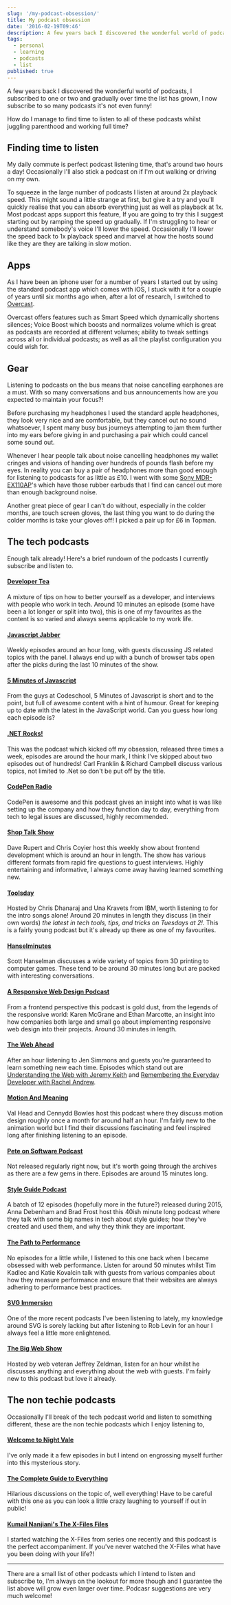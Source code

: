 ```yaml
---
slug: '/my-podcast-obsession/'
title: My podcast obsession
date: '2016-02-19T09:46'
description: A few years back I discovered the wonderful world of podcasts, I subscribed to one or two and gradually over time the list has grown, I now subscribe to so many podcasts it's not even funny!
tags:
  - personal
  - learning
  - podcasts
  - list
published: true
---
```


A few years back I discovered the wonderful world of podcasts, I subscribed to one or two and gradually over time the list has grown, I now subscribe to so many podcasts it's not even funny!

How do I manage to find time to listen to all of these podcasts whilst juggling parenthood and working full time?

## Finding time to listen

My daily commute is perfect podcast listening time, that's around two hours a day! Occasionally I'll also stick a podcast on if I'm out walking or driving on my own.

To squeeze in the large number of podcasts I listen at around 2x playback speed. This might sound a little strange at first, but give it a try and you'll quickly realise that you can absorb everything just as well as playback at 1x. Most podcast apps support this feature, If you are going to try this I suggest starting out by ramping the speed up gradually. If I'm struggling to hear or understand somebody's voice I'll lower the speed. Occasionally I'll lower the speed back to 1x playback speed and marvel at how the hosts sound like they are they are talking in slow motion.

## Apps

As I have been an iphone user for a number of years I started out by using the standard podcast app which comes with iOS, I stuck with it for a couple of years until six months ago when, after a lot of research, I switched to [Overcast](https://overcast.fm/).

Overcast offers features such as Smart Speed which dynamically shortens silences; Voice Boost which boosts and normalizes volume which is great as podcasts are recorded at different volumes; ability to tweak settings across all or individual podcasts; as well as all the playlist configuration you could wish for.

## Gear

Listening to podcasts on the bus means that noise cancelling earphones are a must. With so many conversations and bus announcements how are you expected to maintain your focus?!

Before purchasing my headphones I used the standard apple headphones, they look very nice and are comfortable, but they cancel out no sound whatsoever, I spent many busy bus journeys attempting to jam them further into my ears before giving in and purchasing a pair which could cancel some sound out.

Whenever I hear people talk about noise cancelling headphones my wallet cringes and visions of handing over hundreds of pounds flash before my eyes. In reality you can buy a pair of headphones more than good enough for listening to podcasts for as little as £10. I went with some [Sony MDR-EX110AP](http://www.sony.co.uk/electronics/in-ear-headphones/mdr-ex110-110ap)'s which have those rubber earbuds that I find can cancel out more than enough background noise.

Another great piece of gear I can't do without, especially in the colder months, are touch screen gloves, the last thing you want to do during the colder months is take your gloves off! I picked a pair up for £6 in Topman.

## The tech podcasts

Enough talk already! Here's a brief rundown of the podcasts I currently subscribe and listen to.

#### [Developer Tea](https://developertea.com/)

A mixture of tips on how to better yourself as a developer, and interviews with people who work in tech. Around 10 minutes an episode (some have been a lot longer or split into two), this is one of my favourites as the content is so varied and always seems applicable to my work life.

#### [Javascript Jabber](https://devchat.tv/js-jabber/)

Weekly episodes around an hour long, with guests discussing JS related topics with the panel. I always end up with a bunch of browser tabs open after the picks during the last 10 minutes of the show.

#### [5 Minutes of Javascript](https://fivejs.codeschool.com/)

From the guys at Codeschool, 5 Minutes of Javascript is short and to the point, but full of awesome content with a hint of humour. Great for keeping up to date with the latest in the JavaScript world. Can you guess how long each episode is?

#### [.NET Rocks!](https://www.dotnetrocks.com/)

This was the podcast which kicked off my obsession, released three times a week, episodes are around the hour mark, I think I've skipped about two episodes out of hundreds! Carl Franklin & Richard Campbell discuss various topics, not limited to .Net so don't be put off by the title.

#### [CodePen Radio](http://blog.codepen.io/radio/)

CodePen is awesome and this podcast gives an insight into what is was like setting up the company and how they function day to day, everything from tech to legal issues are discussed, highly recommended.

#### [Shop Talk Show](http://shoptalkshow.com/)

Dave Rupert and Chris Coyier host this weekly show about frontend development which is around an hour in length. The show has various different formats from rapid fire questions to guest interviews. Highly entertaining and informative, I always come away having learned something new.

#### [Toolsday](http://toolsday.io/)

Hosted by Chris Dhanaraj and Una Kravets from IBM, worth listening to for the intro songs alone! Around 20 minutes in length they discuss (in their own words) _the latest in tech tools, tips, and tricks on Tuesdays at 2!_. This is a fairly young podcast but it's already up there as one of my favourites.

#### [Hanselminutes](http://hanselminutes.com/)

Scott Hanselman discusses a wide variety of topics from 3D printing to computer games. These tend to be around 30 minutes long but are packed with interesting conversations.

#### [A Responsive Web Design Podcast](http://responsivewebdesign.com/podcast/)

From a frontend perspective this podcast is gold dust, from the legends of the responsive world: Karen McGrane and Ethan Marcotte, an insight into how companies both large and small go about implementing responsive web design into their projects. Around 30 minutes in length.

#### [The Web Ahead](http://thewebahead.net/)

After an hour listening to Jen Simmons and guests you're guaranteed to learn something new each time. Episodes which stand out are [Understanding the Web with Jeremy Keith](http://thewebahead.net/110) and [Remembering the Everyday Developer with Rachel Andrew](http://thewebahead.net/104).

#### [Motion And Meaning](http://motionandmeaning.io/)

Val Head and Cennydd Bowles host this podcast where they discuss motion design roughly once a month for around half an hour. I'm fairly new to the animation world but I find their discussions fascinating and feel inspired long after finishing listening to an episode.

#### [Pete on Software Podcast](http://peteonsoftware.libsyn.com/)

Not released regularly right now, but it's worth going through the archives as there are a few gems in there. Episodes are around 15 minutes long.

#### [Style Guide Podcast](http://styleguides.io/podcast/)

A batch of 12 episodes (hopefully more in the future?) released during 2015, Anna Debenham and Brad Frost host this 40ish minute long podcast where they talk with some big names in tech about style guides; how they've created and used them, and why they think they are important.

#### [The Path to Performance](https://pathtoperf.com/)

No episodes for a little while, I listened to this one back when I became obsessed with web performance. Listen for around 50 minutes whilst Tim Kadlec and Katie Kovalcin talk with guests from various companies about how they measure performance and ensure that their websites are always adhering to performance best practices.

#### [SVG Immersion](http://svgimmersion.com/)

One of the more recent podcasts I've been listening to lately, my knowledge around SVG is sorely lacking but after listening to Rob Levin for an hour I always feel a little more enlightened.

#### [The Big Web Show](http://5by5.tv/bigwebshow)

Hosted by web veteran Jeffrey Zeldman, listen for an hour whilst he discusses anything and everything about the web with guests. I'm fairly new to this podcast but love it already.

## The non techie podcasts

Occasionally I'll break of the tech podcast world and listen to something different, these are the non techie podcasts which I enjoy listening to,

#### [Welcome to Night Vale](http://www.welcometonightvale.com/)

I've only made it a few episodes in but I intend on engrossing myself further into this mysterious story.

#### [The Complete Guide to Everything](http://tcgte.com/)

Hilarious discussions on the topic of, well everything! Have to be careful with this one as you can look a little crazy laughing to yourself if out in public!

#### [Kumail Nanjiani's The X-Files Files](http://www.feralaudio.com/show/x-files-files/)

I started watching the X-Files from series one recently and this podcast is the perfect accompaniment. If you've never watched the X-Files what have you been doing with your life?!

---

There are a small list of other podcasts which I intend to listen and subscribe to, I'm always on the lookout for more though and I guarantee the list above will grow even larger over time. Podcasr suggestions are very much welcome!
